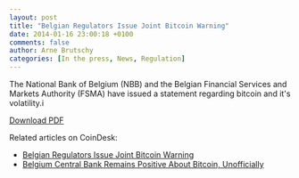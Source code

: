 ```yaml
---
layout: post
title: "Belgian Regulators Issue Joint Bitcoin Warning"
date: 2014-01-16 23:00:18 +0100
comments: false
author: Arne Brutschy
categories: [In the press, News, Regulation]
---
```

The National Bank of Belgium (NBB) and the Belgian Financial Services and Markets Authority (FSMA) have issued a statement regarding bitcoin and it's volatility.i

[Download PDF](http://www.nbb.be/doc/ts/Enterprise/Press/2014/cp140114En.pdF)

Related articles on CoinDesk:

 - [Belgian Regulators Issue Joint Bitcoin Warning](http://www.coindesk.com/belgian-regulators-issue-joint-bitcoin-warning/)
 - [Belgium Central Bank Remains Positive About Bitcoin, Unofficially](http://www.coindesk.com/belgium-central-bank-remains-positive-about-bitcoin-unofficially/)

